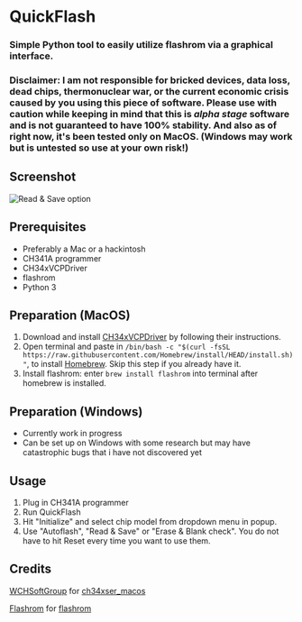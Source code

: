 # QuickFlash
### Simple Python tool to easily utilize flashrom via a graphical interface. 

### Disclaimer: I am not responsible for bricked devices, data loss, dead chips, thermonuclear war, or the current economic crisis caused by you using this piece of software. Please use with caution while keeping in mind that this is *alpha stage* software and is not guaranteed to have 100% stability. And also as of right now, it's been tested only on MacOS. (Windows may work but is untested so use at your own risk!)

## Screenshot
<picture>
  <source media="(prefers-color-scheme: dark)" srcset="https://github.com/RestlessGoose/QuickFlash/blob/main/Extra/Screenshots/dark.png?raw=true">
  <source media="(prefers-color-scheme: light)" srcset="https://github.com/RestlessGoose/QuickFlash/blob/main/Extra/Screenshots/light.png?raw=true">
  <img alt="Read & Save option">
</picture>


Prerequisites
-------------
- Preferably a Mac or a hackintosh
- CH341A programmer
- CH34xVCPDriver
- flashrom
- Python 3

Preparation (MacOS)
-----------
1. Download and install [CH34xVCPDriver](https://github.com/WCHSoftGroup/ch34xser_macos) by following their instructions.
2. Open terminal and paste in `/bin/bash -c "$(curl -fsSL https://raw.githubusercontent.com/Homebrew/install/HEAD/install.sh)"`, to install [Homebrew](https://brew.sh/). Skip this step if you already have it.
3. Install flashrom: enter `brew install flashrom` into terminal after homebrew is installed.

Preparation (Windows)
-----------
- Currently work in progress
- Can be set up on Windows with some research but may have catastrophic bugs that i have not discovered yet

Usage
-----
1. Plug in CH341A programmer
2. Run QuickFlash
3. Hit "Initialize" and select chip model from dropdown menu in popup.
4. Use "Autoflash", "Read & Save" or "Erase & Blank check". You do not have to hit Reset every time you want to use them.


Credits
-------
[WCHSoftGroup](https://github.com/WCHSoftGroup) for [ch34xser_macos](https://github.com/WCHSoftGroup/ch34xser_macos)

[Flashrom](https://www.flashrom.org/Flashrom) for [flashrom](https://github.com/flashrom/flashrom)
